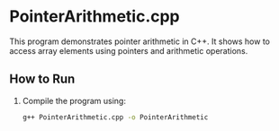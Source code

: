 # PointerArithmetic.cpp

This program demonstrates pointer arithmetic in C++. It shows how to access array elements using pointers and arithmetic operations.

## How to Run

1. Compile the program using:
   ```bash
   g++ PointerArithmetic.cpp -o PointerArithmetic
```

